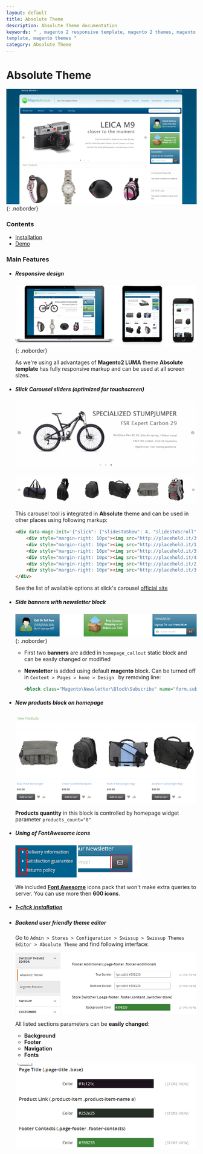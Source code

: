 ```yaml
---
layout: default
title: Absolute Theme
description: Absolute Theme documentation
keywords: " , magento 2 responsive template, magento 2 themes, magento 2
template, magento themes "
category: Absolute Theme
---
```


# Absolute Theme

![Absolute Homepage](/images/m2/themes/absolute/absolute_homepage.png){: .noborder}

### Contents

- [Installation](installation/)
- [Demo](http://freedemo.swissuplabs.com/)


### Main Features

 *  ##### **Responsive** design

    ![Devices](/images/m2/themes/absolute/devices.png){: .noborder}

    As we're using all advantages of **Magento2 LUMA** theme **Absolute template**
    has fully responsive markup and can be used at all screen sizes.

 *  ##### **Slick Carousel** sliders _(optimized for touchscreen)_

    ![Slick Carousel](/images/m2/themes/absolute/carousel.gif)

    ![Slick Carousel Bottom](/images/m2/themes/absolute/carousel2.gif)

    This carousel tool is integrated in **Absolute** theme and can be used in other
    places using following markup:

    ```html
    <div data-mage-init='{"slick": {"slidesToShow": 4, "slidesToScroll": 1, "dots": true, "autoplay": true, "variableWidth": true}}'>
        <div style="margin-right: 10px"><img src="http://placehold.it/350x150" alt=""/></div>
        <div style="margin-right: 10px"><img src="http://placehold.it/150x150" alt=""/></div>
        <div style="margin-right: 10px"><img src="http://placehold.it/300x150" alt=""/></div>
        <div style="margin-right: 10px"><img src="http://placehold.it/450x150" alt=""/></div>
        <div style="margin-right: 10px"><img src="http://placehold.it/250x150" alt=""/></div>
        <div style="margin-right: 10px"><img src="http://placehold.it/350x150" alt=""/></div>
    </div>
    ```
    See the list of available options at slick's carousel [official site][slick_settings]

    [slick_settings]: http://kenwheeler.github.io/slick/#settings

 *  ##### Side banners with **newsletter** block

    ![Banners](/images/m2/themes/absolute/banners.png){: .noborder}

    -   First two **banners** are added in `homepage_callout` static block and can
        be easily changed or modified
    -   **Newsletter** is added using default **magento** block. Can be turned off
        in `Content > Pages > home > Design ` by removing line:

        ```xml
        <block class="Magento\Newsletter\Block\Subscribe" name="form.subscribe.right" as="subscribe_right" template="subscribe_right.phtml"/>
        ```

 *  ##### **New products** block on homepage

    ![New Products](/images/m2/themes/absolute/new_products.png)

    **Products quantity** in this block is controlled by homepage widget
    parameter `products_count="8"`

 *  ##### Using of **FontAwesome** icons

    ![Footer Markers](/images/m2/themes/absolute/marker_icon.png)
    ![Newsletter Icon](/images/m2/themes/absolute/newsletter_icon.png)

    We included [**Font Awesome**](http://fontawesome.io/icons/) icons pack that
    won't make extra queries to server. You can use more then **600 icons**.

 *  ##### [**1-click** installation](installation/#setup-configuration-and-theme-content)

 *  ##### Backend user friendly **theme editor**

    Go to `Admin > Stores > Configuration > Swissup >
    Swissup Themes Editor > Absolute Theme` and find following interface:

    ![Backend editor](/images/m2/themes/absolute/backend_editor.png)

    All listed sections parameters can be **easily changed**:

    - **Background**
    - **Footer**
    - **Navigation**
    - **Fonts**

    ![Editor Animation](/images/m2/themes/absolute/editor_animation.gif)

